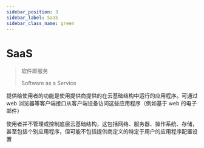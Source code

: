 ```yaml
---
sidebar_position: 3
sidebar_label: SaaS
sidebar_class_name: green
---
```


# SaaS

> 软件即服务
>
> Software as a Service

提供给使用者的功能是使用提供商提供的在云基础结构中运行的应用程序。可通过 web 浏览器等客户端接口从客户端设备访问这些应用程序（例如基于 web 的电子邮件）

使用者并不管理或控制底层云基础结构，这包括网络、服务器、操作系统、存储，甚至包括个别应用程序，但可能不包括提供商定义的特定于用户的应用程序配置设置

